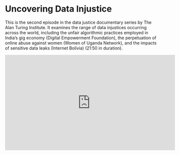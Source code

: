 # Uncovering Data Injustice

This is the second episode in the data justice documentary series by The Alan Turing Institute. It examines the range of data injustices occurring across the world, including the unfair algorithmic practices employed in India’s gig economy (Digital Empowerment Foundation), the perpetuation of online abuse against women (Women of Uganda Network), and the impacts of sensitive data leaks (Internet Bolivia) (21:50 in duration).

<iframe width="560" height="315" src="https://www.youtube.com/watch?v=dXcT5_-6GPg" title="YouTube video player" frameborder="0" allow="accelerometer; autoplay; clipboard-write; encrypted-media; gyroscope; picture-in-picture; web-share" referrerpolicy="strict-origin-when-cross-origin" allowfullscreen></iframe>